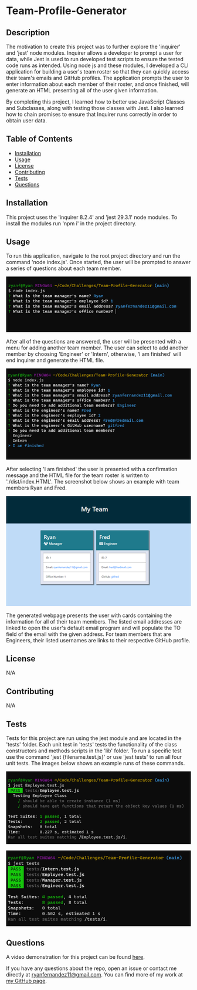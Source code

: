 # Team-Profile-Generator

## Description

The motivation to create this project was to further explore the 'inquirer' and 'jest' node modules. Inquirer allows a developer to prompt a user for data, while Jest is used to run developed test scripts to ensure the tested code runs as intended. Using node js and these modules, I developed a CLI application for building a user's team roster so that they can quickly access their team's emails and GitHub profiles. The application prompts the user to enter information about each member of their roster, and once finished, will generate an HTML presenting all of the user given information. 

By completing this project, I learned how to better use JavaScript Classes and Subclasses, along with testing those classes with Jest. I also learned how to chain promises to ensure that Inquirer runs correctly in order to obtain user data. 

## Table of Contents

- [Installation](#installation)
- [Usage](#usage)
- [License](#license)
- [Contributing](contributing)
- [Tests](#tests)
- [Questions](#questions)

## Installation

This project uses the 'inquirer 8.2.4' and 'jest 29.3.1' node modules. To install the modules run 'npm i' in the project directory.

## Usage

To run this application, navigate to the root project directory and run the command 'node index.js'. Once started, the user will be prompted to answer a series of questions about each team member.

![node-index](./assets/images/node-index.png)

After all of the questions are answered, the user will be presented with a menu for adding another team member. The user can select to add another member by choosing 'Engineer' or 'Intern', otherwise, 'I am finished' will end inquirer and generate the HTML file.

![add-member](./assets/images/add-member.png)

After selecting 'I am finished' the user is presented with a confirmation message and the HTML file for the team roster is written to './dist/index.HTML'. The screenshot below shows an example with team members Ryan and Fred.

![html-example](./assets/images/html-example.png)

The generated webpage presents the user with cards containing the information for all of their team members. The listed email addresses are linked to open the user's default email program and will populate the TO field of the email with the given address. For team members that are Engineers, their listed usernames are links to their respective GitHub profile.

## License

N/A

## Contributing

N/A

## Tests

Tests for this project are run using the jest module and are located in the 'tests' folder. Each unit test in 'tests' tests the functionality of the class constructors and methods scripts in the 'lib' folder. To run a specific test use the command 'jest {filename.test.js}' or use 'jest tests' to run all four unit tests. The images below shows an example runs of these commands.

![employee-test](./assets/images/employee-test.png)

![jest-tests](./assets/images/jest-tests.png)

## Questions

A video demonstration for this project can be found [here](https://drive.google.com/file/d/1vIeOxetCiYtLRkbhKjnugnHR0X5e9X-2/view).

If you have any questions about the repo, open an issue or contact me directly at ryanfernandez11@gmail.com. You can find more of my work at [my GitHub page](https://github.com/ryanafernandez/).